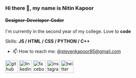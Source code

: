 ### Hi there 👋, my name is Nitin Kapoor
#### ~~Designer-Developer-Coder~~
I'm currently in the second year of my college.
Love to **code**   


Skills: **JS / HTML / CSS / PYTHON / C++**


- 📫 How to reach me: @stevenkapoor85@gmail.com 


[<img src='https://cdn.jsdelivr.net/npm/simple-icons@3.0.1/icons/github.svg' alt='github' height='40'>](https://github.com/nitinkapoor4070)  [<img src='https://cdn.jsdelivr.net/npm/simple-icons@3.0.1/icons/linkedin.svg' alt='linkedin' height='40'>](https://www.linkedin.com/in/nitinkapoor4070/)  [<img src='https://cdn.jsdelivr.net/npm/simple-icons@3.0.1/icons/facebook.svg' alt='facebook' height='40'>](https://www.facebook.com/steve.kapoor.9)  [<img src='https://cdn.jsdelivr.net/npm/simple-icons@3.0.1/icons/instagram.svg' alt='instagram' height='40'>](https://www.instagram.com/stevekapoor/)  [<img src='https://cdn.jsdelivr.net/npm/simple-icons@3.0.1/icons/twitter.svg' alt='twitter' height='40'>](https://twitter.com/kapoor2steven)  


 

